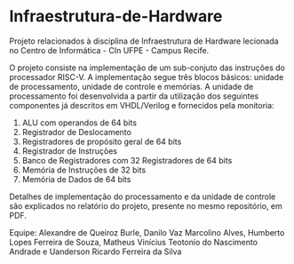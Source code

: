 # Infraestrutura-de-Hardware

Projeto relacionados à disciplina de Infraestrutura de Hardware lecionada no Centro de Informática - CIn UFPE - Campus Recife. 

O projeto consiste na implementação de um sub-conjuto das instruções do processador RISC-V. A implementação segue três blocos básicos: unidade de processamento, unidade de controle e memórias.
A unidade de processamento foi desenvolvida a partir da utilização dos seguintes componentes já descritos em VHDL/Verilog e fornecidos pela monitoria:
1. ALU com operandos de 64 bits
2. Registrador de Deslocamento
3. Registradores de propósito geral de 64 bits
4. Registrador de Instruções 
5. Banco de Registradores com 32 Registradores de 64 bits
6. Memória de Instruções de 32 bits
7. Memória de Dados de 64 bits

Detalhes de implementação do processamento e da unidade de controle são explicados no relatório do projeto, presente no mesmo repositório, em PDF.

Equipe: Alexandre de Queiroz Burle, Danilo Vaz Marcolino Alves, Humberto Lopes Ferreira de Souza, Matheus Vinícius Teotonio do Nascimento Andrade e Uanderson Ricardo Ferreira da Silva
